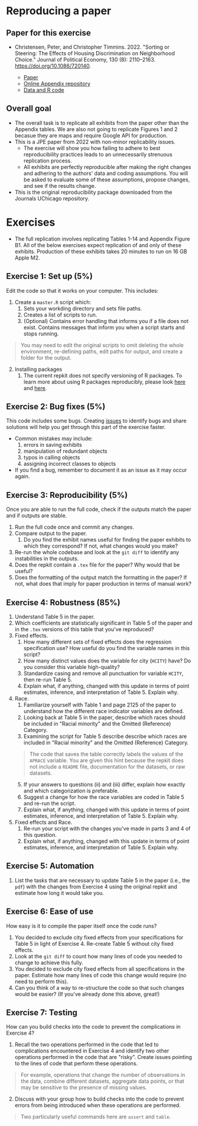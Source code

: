 # Reproducing a paper
## Paper for this exercise


- Christensen, Peter, and Christopher Timmins. 2022. "Sorting or Steering: The Effects of Housing Discrimination on Neighborhood Choice." Journal of Political Economy, 130 (8): 2110–2163. https://doi.org/10.1086/720140.

  - [Paper](https://www.journals.uchicago.edu/doi/full/10.1086/720140)
  - [Online Appendix repository](https://www.journals.uchicago.edu/doi/suppl/10.1086/720140/suppl_file/20191181Appendix.pdf)
  - [Data and R code](https://www.journals.uchicago.edu/doi/suppl/10.1086/720140/suppl_file/20191181data.zip)
 
  
## Overall goal
- The overall task is to replicate all exhibits from the paper other than the Appendix tables. We are also not going to replicate Figures 1 and 2 becasue they are maps and require Google API for production. 
- This is a JPE paper from 2022 with non-minor replicability issues.
  - The exercise will show you how failing to adhere to best reproducibility practices leads to an unnecessarily strenuous replication process. 
  - All exhibits are perfectly reproducible after making the right changes and adhering to the authors' data and coding assumptions. You will be asked to evaluate some of these assumptions, propose changes, and see if the results change. 
- This is the original reproducibility package downloaded from the Journals UChicago repository. 

# Exercises
- The full replication involves replicating Tables 1-14 and Appendix Figure B1. All of the below exercises expect replication of and only of these exhibits. Production of these exhibits takes 20 minutes to run on 16 GB Apple M2. 

## Exercise 1: Set up (5%)
Edit the code so that it works on your computer. This includes:
1. Create a `master.R` script which:
   1. Sets your workding directory and sets file paths.
   2. Creates a list of scripts to run.
   3. (Optional) Contains error handling that informs you if a file does not exist. Contains messages that inform you when a script starts and stops running.
> You may need to edit the original scripts to omit deleting the whole environment, re-defining paths, edit paths for output, and create a folder for the output. 
2. Installing packages
   1. The current repkit does not specify versioning of R packages. To learn more about using R packages reproducibly, please look [here](https://rviews.rstudio.com/2018/01/18/package-management-for-reproducible-r-code/) and [here](https://cran.r-project.org/web/packages/checkpoint/vignettes/checkpoint.html).

       
## Exercise 2: Bug fixes (5%)
This code includes some bugs. Creating [issues](https://github.com/cejka-melo/coding_task/issues) to identify bugs and share solutions will help you get through this part of the exercise faster.

- Common mistakes may include:
   1. errors in saving exhibits
   2. manipulation of redundant objects
   3. typos in calling objects
   4. assigning incorrect classes to objects
- If you find a bug, remember to document it as an issue as it may occur again.


## Exercise 3: Reproducibility (5%)
Once you are able to run the full code, check if the outputs match the paper and if outputs are stable.
1. Run the full code once and commit any changes.
2. Compare output to the paper.
   1. Do you find the exhibit names useful for finding the paper exhibits to which they correspond? If not, what changes would you make?
3. Re-run the whole codebase and look at the `git diff` to identify any instabilities in the outputs.
4. Does the repkit contain a `.tex` file for the paper? Why would that be useful?
5. Does the formatting of the output match the formatting in the paper? If not, what does that imply for paper production in terms of manual work?

## Exercise 4: Robustness (85%)
1. Understand Table 5 in the paper.
2. Which coefficients are statistically significant in Table 5 of the paper and in the `.tex` versions of this table that you've reproduced?
3. Fixed effects.
   1. How many different sets of fixed effects does the regression specification use? How useful do you find the variable names in this script?
   2. How many distinct values does the variable for city (`HCITY`) have? Do you consider this variable high-quality?
   4. Standardize casing and remove all punctuation for variable `HCITY`, then re-run Table 5.
   5. Explain what, if anything, changed with this update in terms of point estimates, inference, and interpretation of Table 5. Explain why.
4. Race.
   1. Familiarize yourself with Table 1 and page 2125 of the paper to understand how the different race indicator variables are defined.
   2. Looking back at Table 5 in the paper, describe which races should be included in "Racial minority" and the Omitted (Reference) Category.
   3. Examining the script for Table 5 describe describe which races are included in "Racial minority" and the Omitted (Reference) Category.
   > The code that saves the table correctly labels the values of the `APRACE` variable. You are given this hint because the repkit does not include a `README` file, documentation for the datasets, or raw datasets.
   5. If your answers to questions (ii) and (iii) differ, explain how exactly and which categorization is preferable.
   6. Suggest a change for how the race variables are coded in Table 5 and re-run the script.
   7. Explain what, if anything, changed with this update in terms of point estimates, inference, and interpretation of Table 5. Explain why.
5. Fixed effects and Race.
   1. Re-run your script with the changes you've made in parts 3 and 4 of this question.
   2. Explain what, if anything, changed with this update in terms of point estimates, inference, and interpretation of Table 5. Explain why.
  
## Exercise 5: Automation
1. List the tasks that are necessary to update Table 5 in the paper (i.e., the `pdf`) with the changes from Exercise 4 using the original repkit and estimate how long it would take you.

## Exercise 6: Ease of use
How easy is it to compile the paper itself once the code runs?
1. You decided to exclude city fixed effects from your specifications for Table 5 in light of Exercise 4. Re-create Table 5 without city fixed effects.
2. Look at the `git diff` to count how many lines of code you needed to change to achieve this fully.
3. You decided to exclude city fixed effects from all specifications in the paper. Estimate how many lines of code this change would require (no need to perform this).
4. Can you think of a way to re-structure the code so that such changes would be easier? (If you've already done this above, great!)


## Exercise 7: Testing
How can you build checks into the code to prevent the complications in Exercise 4?
1. Recall the two operations performed in the code that led to complications encountered in Exercise 4 and identify two other operations performed in the code that are "risky". Create issues pointing to the lines of code that perform these operations.
> For example, operations that change the number of observations in the data, combine different datasets, aggregate data points, or that may be sensitive to the presence of missing values.
2. Discuss with your group how to build checks into the code to prevent errors from being introduced when these operations are performed.
> Two particularly useful commands here are `assert` and `table`. 









           
